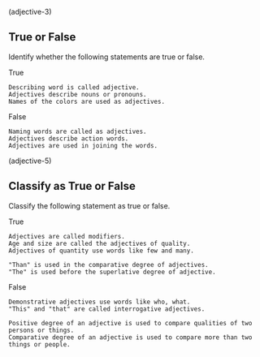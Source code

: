 (adjective-3)

## True or False

Identify whether the following statements are true or false.

True

```
Describing word is called adjective.
Adjectives describe nouns or pronouns.
Names of the colors are used as adjectives.
```

False

```
Naming words are called as adjectives.
Adjectives describe action words.
Adjectives are used in joining the words.
```

(adjective-5)

## Classify as True or False

Classify the following statement as true or false.

True

```
Adjectives are called modifiers.
Age and size are called the adjectives of quality.
Adjectives of quantity use words like few and many.

"Than" is used in the comparative degree of adjectives.
"The" is used before the superlative degree of adjective.
```

False

```
Demonstrative adjectives use words like who, what.
"This" and "that" are called interrogative adjectives.

Positive degree of an adjective is used to compare qualities of two persons or things.
Comparative degree of an adjective is used to compare more than two things or people.
```
